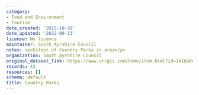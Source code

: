 ```yaml
---
category:
- Food and Environment
- Tourism
date_created: '2015-10-30'
date_updated: '2022-09-13'
license: No licence
maintainer: South Ayrshire Council
notes: <p>Extent of Country Parks in area</p>
organization: South Ayrshire Council
original_dataset_link: https://www.arcgis.com/home/item.html?id=1416a0c5fb0d402e804c54935befd32e
records: 43
resources: []
schema: default
title: Country Parks
---
```

